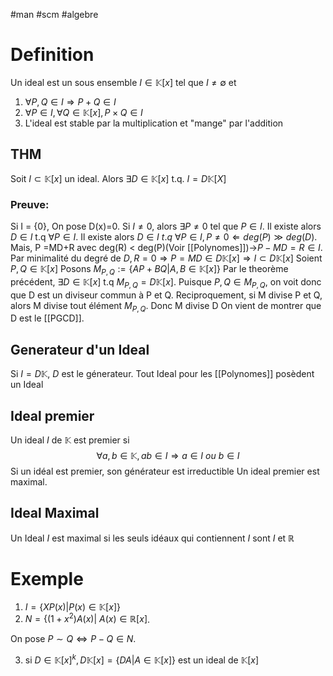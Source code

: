 #man #scm #algebre 
# Definition
Un ideal est un sous ensemble $I \in\mathbb{K}[x]$ tel que $I \neq \emptyset$
et 
1) $\forall P,Q \in I \Rightarrow P+Q \in I$
2) $\forall P \in I, \forall Q \in \mathbb{K}[x],P\times Q \in I$
3) L'ideal est stable par la multiplication et "mange" par l'addition
## THM 
Soit $I \subset\mathbb{K}[x]$ un ideal. Alors $\exists D \in \mathbb{K}[x]$ t.q. $I =D\mathbb{K}[X]$
### Preuve:
Si I = {0}, On pose D(x)=0.
Si $I \neq 0$, alors $\exists P \neq 0$ tel que $P \in I$. Il existe alors $D \in I$ t.q $\forall P \in I$. Il existe alors $D \in I \ t.q \ \forall P \in I, P \neq 0 \Leftarrow deg(P)\gg deg(D)$.
Mais, P =MD+R avec deg(R) < deg(P)(Voir [[Polynomes]])->$P-MD=R\in I$. Par minimalité du degré de $D, R = 0 \Rightarrow P=MD \in D\mathbb{K}[x]\Rightarrow I \subset D\mathbb{K}[x]$
Soient $P,Q \in \mathbb{K}[x]$
Posons $M_{P,Q}:=\lbrace AP+ BQ|A,B \in \mathbb{K}[x]\rbrace$
Par le theorème précédent, $\exists D\in \mathbb{K}[x]$ t.q $M_{P,Q}= D\mathbb{K}[x]$. Puisque $P,Q \in M_{P,Q}$, on voit donc que D est un diviseur commun à P et Q. Reciproquement, si M divise P et Q, alors M divise tout élément $M_{P,Q}$. Donc M divise D On vient de  montrer que D est le [[PGCD]].
## Generateur d'un Ideal
Si $I = D \mathbb{K}$, $D$ est le génerateur.
Tout Ideal pour les [[Polynomes]] posèdent un Ideal
## Ideal premier
Un ideal $I$ de $\mathbb{K}$ est premier si 
$$\forall a,b \in \mathbb{K}, ab\in I \Rightarrow a \in I \ ou \ b \in I$$
Si un idéal est premier, son générateur est irreductible
Un ideal premier est maximal.
## Ideal Maximal
Un Ideal $I$ est maximal si les seuls idéaux qui contiennent $I$ sont $I$ et $\mathbb{R}$
# Exemple
1) $I = \lbrace X P(x)|P(x) \in \mathbb{K}[x]\rbrace$
2) $N = \lbrace(1+x^2)A(x)|\ A(x) \in \mathbb{R}[x]$.

On pose $P\sim Q \Leftrightarrow P-Q\in N$.

3) si $D \in \mathbb{K}[x]^k, D\mathbb{K}[x]= \lbrace DA| A \in \mathbb{K}[x]\rbrace$ est un ideal de $\mathbb{K}[x]$

